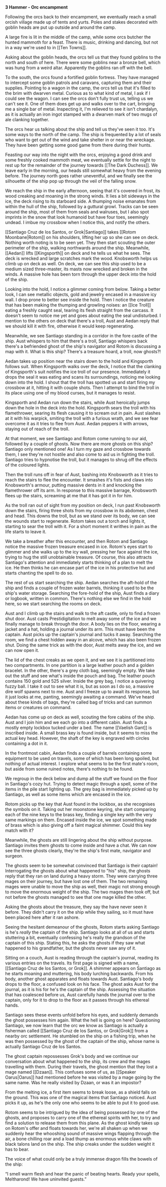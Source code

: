 **3 Hammer - Orc encampment**

Following the orcs back to their encampment, we eventually reach a small orcish village made up of tents and yurts. Poles and stakes decorated with goblin heads are put up outside and around the camp.

A large fire is lit in the middle of the camp, while some orcs butcher the hunted mammoth for a feast. There is music, drinking and dancing, but not in a way we're used to in [[Ten Towns]].

Asking about the goblin heads, the orcs tell us that they found goblins to the north and south of here. There were some goblins near a bronze bell, which was hung from a weird altar. Apparently the goblins ran off with the bell.

To the south, the orcs found a fortified goblin fortress. They have managed to intercept some goblin patrols and caravans, capturing them and their supplies. Pointing to a wagon in the camp, the orcs tell us that it's filled to the brim with dwarven metal. Curious as to what kind of metal, I ask if I could see the wagon. I can see the orcs don't fully trust us, telling us we can't see it. One of them does get up and walks over to the cart, bringing me a single bar of metal. Inspecting it, I'm relieved to see it isn't chardalyn, as it is actually an iron ingot stamped with a dwarven mark of two mugs of ale clanking together.

The orcs hear us talking about the ship and tell us they've seen it too. It's some ways to the north of the camp. The ship is frequented by a lot of seals who want to get out of the wind and take shelter in or near the wreckage. They have been getting some good game from there during their hunts.

Feasting our way into the night with the orcs, enjoying a good drink and some freshly cooked mammoth meat, we eventually settle for the night to rest up for the remainder of the journey towards [[The Dark Duchess]]. We leave early in the morning, our heads still somewhat heavy from the evening before. The journey north goes rather uneventful, and we finally see the silhouette of the ship pop up through the veil of the falling snow.

We reach the ship in the early afternoon, seeing that it's covered in frost, its wood creaking and moaning in the strong winds. It lies a bit sideways in the ice, the deck rising to its starboard side. A thumping noise emanates from within the hull of the ship, followed by a guttural growl. Tracks can be seen around the ship, most of them from seals and walruses, but I also spot imprints in the snow that look humanoid but have four toes, seemingly undead. I imbue my crossbow when I notice this, and notify the others. 

[[Santiago Cruz de los Santos, or Grok|Santiago]] takes [[Rotom Moonbane|Rotom]] on his shoulders, lifting her up so she can see on deck. Nothing worth noting is to be seen yet. They then start scouting the outer perimeter of the ship, walking northwards around the ship. Meanwhile, [[Aedan]] lifts [[Kingsporth]] on deck and he tells us what he sees. The deck is wrecked and large scratches mark the wood. Knobsworth helps us climb up on deck as well. On deck, we can see this ship used to be a medium sized three-master, its masts now wrecked and broken in the winds. A massive hole has been torn through the upper deck into the hold of the ship.

Looking into the hold, I notice a glimmer coming from below. Taking a better look, I can see metallic objects, gold and jewelry encased in a massive icy wall. I drop prone to better see inside the hold. Then I notice the creature that has been making the thumping and growling noises: an [[Ice Troll]] eating a freshly caught seal, tearing its flesh straight from the carcass. It doesn't seem to notice me yet and goes about eating the seal undisturbed. I mention to the others on deck that there's a troll, Aust and Aedan reply that we should kill it with fire, otherwise it would keep regenerating.

Meanwhile, we see Santiago standing in a corridor in the fore castle of the ship. Aust whispers to him that there's a troll, Santiago whispers back there's a befriended ghost of the ship's navigator and Rotom is discussing a map with it. What is this ship? There's a treasure hoard, a troll, now ghosts?!

Aedan takes up position near the stairs down to the hold and Kingsporth follows suit. When Kingsporth walks over the deck, I notice that the clanking of Kingsporth's suit notifies the ice troll of our presence. Immediately it drops the seal it was eating and scans its surroundings, noticing me looking down into the hold. I shout that the troll has spotted us and start firing my crossbow at it, hitting it with couple shots. Then I attempt to bind the troll in its place using one of my blood curses, but it manages to resist.

Kingsporth and Aedan run down the stairs, while Aust heroically jumps down the hole in the deck into the hold. Kingsporth sears the troll with his flamethrower, searing its flesh causing it to scream out in pain. Aust slashes at it with his warpick, smiting the troll with a furious wrath, and we see fear overcome it as it tries to flee from Aust. Aedan peppers it with arrows, staying out of reach of the troll.

At that moment, we see Santiago and Rotom come running to our aid, followed by a couple of ghosts. Now there are more ghosts on this ship? Santiago only mentioned one! As I turn my gaze and crossbow towards them, I see they're not hostile and also come to aid us in fighting the troll. Santiago tries to hypnotise the troll, but it manages to shrug off the effects of the coloured lights.

Then the troll runs off in fear of Aust, bashing into Knobsworth as it tries to reach the stairs to flee the encounter. It smashes it's fists and claws into Knobsworth's armour, putting massive dents in it and knocking the flamethrower off its arm. In response to this massive barrage, Knobsworth flees up the stairs, screaming at me that it has got it in for him.

As the troll ran out of sight from my position on deck, I run past Knobsworth down the stairs, firing three shots from my crossbow in its abdomen, chest and head. This downs the troll, but as we stand over its body, we can see the wounds start to regenerate. Rotom takes out a torch and lights it, starting to sear the troll with it. For a short moment it writhes in pain as the life starts to leave it.

We take a breather after this encounter, and then Rotom and Santiago notice the massive frozen treasure encased in ice. Rotom's eyes start to glimmer and she walks up to the icy wall, pressing her face against the ice, trying to hug the still unobtainable treasure. Of course, this also attracts Santiago's attention and immediately starts thinking of a plan to melt the ice. He then thinks he can encase part of the ice in his protective hut and starts chanting the spell to do so.

The rest of us start searching the ship. Aedan searches the aft-hold of the ship and finds a couple of frozen water barrels, thinking it used to be the ship's water storage. Searching the fore-hold of the ship, Aust finds a diary or logbook, written in common. There's nothing else we find in the hold here, so we start searching the rooms on deck.

Aust and I climb up the stairs and walk to the aft castle, only to find a frozen shut door. Aust casts Prestidigitation to melt away some of the ice and we finally manage to break through the door. A body lies on the floor, wearing a jacket and a hat, holding a journal under its arm. This must have been the captain. Aust picks up the captain's journal and tucks it away. Searching the room, we find a chest hidden away in an alcove, which has also been frozen shut. Doing the same trick as with the door, Aust melts away the ice, and we can now open it.

The lid of the chest creaks as we open it, and we see it is partitioned into two compartments. In one partition is a large leather pouch and a golden bracelet. In the other, there's a grey cloth bag, seemingly empty. We take out the stuff and see what's inside the pouch and bag. The leather pouch contains 150 gold and 525 silver. Inside the grey bag, I notice a quivering fuzzy ball. I take it out to see what it is, but as soon as I do so, a massive dire wolf spawns next to me. Aust and I freeze up to await its response, but it just looks at me, panting, seemingly awaiting a command. We've heard about these kinds of bags, they're called bag of tricks and can summon items or creatures on command.

Aedan has come up on deck as well, scouting the fore cabins of the ship. Aust and I join him and we each go into a different cabin. Aust finds a mostly empty lockbox tucked under a bed. The name [[Vaelish Gant]] is inscribed inside. A small brass key is found inside, but it seems to miss the actual key head. However, the shaft of the key is engraved with circles containing a dot in it. 

In the frontmost cabin, Aedan finds a couple of barrels containing some equipment to be used on travels, some of which has been long spoiled, but nothing of actual interest. I explore what seems to be the first mate's room, but aside from some ruined notes, there's nothing to be found.

We regroup in the deck below and dump all the stuff we found on the floor in Santiago's cozy hut. Trying to detect magic through a spell, some of the items in the pile start lighting up. The grey bag is immediately picked up by Santiago, as well as some items which are encased in the ice. 

Rotom picks up the key that Aust found in the lockbox, as she recognises the symbols on it. Taking out her moonstone keyring, she start comparing each of the nine keys to the brass key, finding a single key with the very same markings on them. Encased inside the ice, we spot something made of brass which is also giving off a faint magical shimmer. Could this key match with it?

Meanwhile, the ghosts are still lingering about the ship without purpose. Santiago invites them ghosts to come inside and have a chat. We can now see the three ghosts clearly, they're the ship's first mate, navigator and surgeon. 

The ghosts seem to be somewhat convinced that Santiago is their captain! Interrogating the ghosts about what happened to "his" ship, the ghosts reply that they ran on land during a heavy storm. They were carrying three mages on their journey, but have lost one of them. The two remaining mages were unable to move the ship as well, their magic not strong enough to move the enormous weight of the ship. The two mages then took off, but not before the ghosts managed to see that one mage killed the other.

Asking the ghosts about the treasure, they say the have never seen it before. They didn't carry it on the ship while they sailing, so it must have been placed here after it ran ashore. 

Seeing the hesitant demeanour of the ghosts, Rotom starts asking Santiago is he's _really_ the captain of the ship. Santiago looks at all of us and starts stuttering a bit, eventually confessing he's really the grandson of the captain of this ship. Stating this, he asks the ghosts if they saw what happened to his grandfather, but the ghosts never saw any of it.

Sitting on a couch, Aust is reading through the captain's journal, reading its various entries on the travels. Its first page is signed with a name, [[Santiago Cruz de los Santos, or Grok]]. A shimmer appears on Santiago as he starts moaning and muttering, his body lurching backwards. From his body, another ghost apparates and floats towards Aust. Santiago's body drops to the floor, a confused look on his face. The ghost asks Aust for the journal, as it is his for he's the captain of the ship. Assessing the situation that has coalesced before us, Aust carefully hands the journal over to the captain, only for it to drop to the floor as it passes through his ethereal hands.

Santiago sees these events unfold before his eyes, and suddenly demands the ghost possesses him again. What the hell is going on here? Questioning Santiago, we now learn that the orc we know as Santiago is actually a fisherman called [[Santiago Cruz de los Santos, or Grok|Grok]] from a nearby orc settlement. He stumbled on the ship on a fishing trip, when he was then possessed by the ghost of the captain of the ship, whose name is actually Santiago Cruz de los Santos.

The ghost captain repossesses Grok's body and we continue our conversation about what happened to the ship, its crew and the mages travelling with them. During their travels, the ghost mention that they lost a mage named [[Dzaan]]. This confuses some of us, as [[Speaker Oarus|Oarus]] had mentioned before he was visited by a mage going by the same name. Was he really visited by Dzaan, or was it an impostor?

From the melting ice, a first item seems to break loose, as a shield falls on the ground. This was one of the magical items that Santiago noticed. Aust picks it up, as he's the only one who seems to be able to put it to good use.

Rotom seems to be intrigued by the idea of being possessed by one of the ghosts, and proposes to carry one of the ethereal spirits with her, to try and find a solution to release them from this plane. As the ghost kindly takes up on Rotom's offer and floats towards her, we're all shaken up when we suddenly hear the whooshing sound of massive wings flapping through the air, a bone chilling roar and a load thump as enormous white claws with black talons land on the ship. The ship creaks under the sudden weight it has to bear.

The voice of what could only be a truly immense dragon fills the bowels of the ship:

“I smell warm flesh and hear the panic of beating hearts. Ready your spells, Meltharond! We have uninvited guests.”